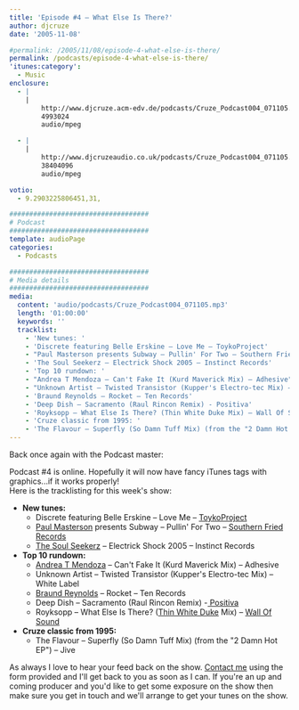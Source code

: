 ```yaml
---
title: 'Episode #4 – What Else Is There?'
author: djcruze
date: '2005-11-08'

#permalink: /2005/11/08/episode-4-what-else-is-there/
permalink: /podcasts/episode-4-what-else-is-there/
'itunes:category':
  - Music
enclosure:
  - |
    |
        http://www.djcruze.acm-edv.de/podcasts/Cruze_Podcast004_071105.mp3
        4993024
        audio/mpeg

  - |
    |
        http://www.djcruzeaudio.co.uk/podcasts/Cruze_Podcast004_071105.mp3
        38404096
        audio/mpeg

votio:
  - 9.2903225806451,31,

###################################
# Podcast
###################################
template: audioPage
categories:
  - Podcasts

###################################
# Media details
###################################
media:
  content: 'audio/podcasts/Cruze_Podcast004_071105.mp3'
  length: '01:00:00'
  keywords: ''
  tracklist:
    - 'New tunes: '
    - 'Discrete featuring Belle Erskine – Love Me – ToykoProject'
    - "Paul Masterson presents Subway – Pullin' For Two – Southern Fried Records"
    - 'The Soul Seekerz – Electrick Shock 2005 – Instinct Records'
    - 'Top 10 rundown: '
    - "Andrea T Mendoza – Can't Fake It (Kurd Maverick Mix) – Adhesive"
    - "Unknown Artist – Twisted Transistor (Kupper's Electro-tec Mix) – White Label"
    - 'Braund Reynolds – Rocket – Ten Records'
    - 'Deep Dish – Sacramento (Raul Rincon Remix) - Positiva'
    - 'Royksopp – What Else Is There? (Thin White Duke Mix) – Wall Of Sound'
    - 'Cruze classic from 1995: '
    - 'The Flavour – Superfly (So Damn Tuff Mix) (from the "2 Damn Hot EP") – Jive'
---
```


Back once again with the Podcast master:

Podcast #4 is online. Hopefully it will now have fancy iTunes tags with graphics...if it works properly!  
Here is the tracklisting for this week's show:

- **New tunes:**
  - Discrete featuring Belle Erskine – Love Me – [ToykoProject][3]
  - [Paul Masterson][4] presents Subway – Pullin' For Two – [Southern Fried Records][5]
  - [The Soul Seekerz][6] – Electrick Shock 2005 – Instinct Records
- **Top 10 rundown:**
  - [Andrea T Mendoza][7] – Can't Fake It (Kurd Maverick Mix) – Adhesive
  - Unknown Artist – Twisted Transistor (Kupper's Electro-tec Mix) – White Label
  - [Braund Reynolds][8] – Rocket – Ten Records
  - Deep Dish – Sacramento (Raul Rincon Remix) -[ Positiva][9]
  - Royksopp – What Else Is There? ([Thin White Duke][10] Mix) – [Wall Of Sound][11]
- **Cruze classic from 1995:**
  - The Flavour – Superfly (So Damn Tuff Mix) (from the "2 Damn Hot EP") – Jive

As always I love to hear your feed back on the show. [Contact me][12] using the form provided and I'll get back to you as soon as I can. If you're an up and coming producer and you'd like to get some exposure on the show then make sure you get in touch and we'll arrange to get your tunes on the show.

[1]: http://www.djcruzeaudio.co.uk/podcasts/Cruze_Podcast004_071105.mp3
[2]: http://www.djcruze.co.uk/cms/podcasts/feed/rss2
[3]: http://www.tokyoproject.com
[4]: http://www.paulmasterson.com/
[5]: http://www.southernfriedrecords.com/
[6]: http://www.soulseekerz.com/
[7]: http://www.andreatmendoza.com/
[8]: http://www.placidhouse.co.uk/
[9]: http://www.positivarecords.com
[10]: http://www.zootwoman.com/
[11]: http://www.wallofsound.net/
[12]: http://www.djcruze.co.uk/cms/contact/
